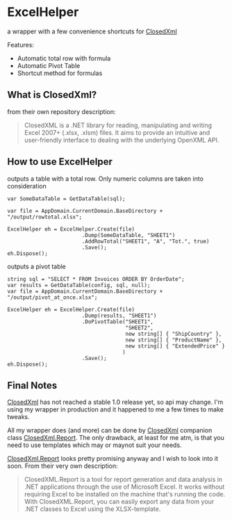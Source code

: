# ExcelHelper

a wrapper with a few convenience shortcuts for [ClosedXml](https://github.com/ClosedXML/ClosedXML)

Features:
- Automatic total row with formula
- Automatic Pivot Table
- Shortcut method for formulas

## What is ClosedXml?
from their own repository description:
> ClosedXML is a .NET library for reading, manipulating and writing Excel 2007+ (.xlsx, .xlsm) files. 
> It aims to provide an intuitive and user-friendly interface to dealing with the underlying OpenXML API.

## How to use ExcelHelper

outputs a table with a total row. Only numeric columns are taken into consideration
```
var SomeDataTable = GetDataTable(sql);
            
var file = AppDomain.CurrentDomain.BaseDirectory + "/output/rowtotal.xlsx";
            
ExcelHelper eh = ExcelHelper.Create(file)
                        .Dump(SomeDataTable, "SHEET1")
                        .AddRowTotal("SHEET1", "A", "Tot.", true)
                        .Save();
eh.Dispose();
```
outputs a pivot table
```
string sql = "SELECT * FROM Invoices ORDER BY OrderDate";
var results = GetDataTable(config, sql, null);
var file = AppDomain.CurrentDomain.BaseDirectory + "/output/pivot_at_once.xlsx";
           
ExcelHelper eh = ExcelHelper.Create(file)
                        .Dump(results, "SHEET1")
                        .DoPivotTable("SHEET1",
                                      "SHEET2",
                                      new string[] { "ShipCountry" },
                                      new string[] { "ProductName" },
                                      new string[] { "ExtendedPrice" }
                                     )
                        .Save();
eh.Dispose();
```
## Final Notes
[ClosedXml](https://github.com/ClosedXML/ClosedXML) has not reached a stable 1.0 release yet, so api may change.
I'm using my wrapper in production and it happened to me a few times to make tweaks.

All my wrapper does (and more) can be done by [ClosedXml](https://github.com/ClosedXML/ClosedXML)  companion class [ClosedXml.Report](https://github.com/ClosedXML/ClosedXML.Report). 
The only drawback, at least for me atm, is that you need to use templates which may or maynot suit your needs.

 [ClosedXml.Report](https://github.com/ClosedXML/ClosedXML.Report) looks pretty promising anyway and I wish to look into it soon. From their very own description:

> ClosedXML.Report is a tool for report generation and data analysis 
> in .NET applications through the use of Microsoft Excel. 
> It works without requiring Excel to be installed on the machine that's running the code. 
> With ClosedXML.Report, you can easily export any data from your .NET classes to Excel using the XLSX-template.
